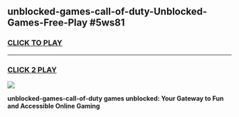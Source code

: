 
## unblocked-games-call-of-duty-Unblocked-Games-Free-Play #5ws81
<h3>
<a href="https://us.freeplayer.one?title=unblocked-games-call-of-duty&ref=9M">CLICK TO PLAY</a></h3>
<hr>

<h3>
<a href="https://us.freeplayer.one?title=unblocked-games-call-of-duty&ref=9M">CLICK 2 PLAY</a>
  
</h3>

<a href="https://us.freeplayer.one?title=unblocked-games-call-of-duty&ref=9M"><img src="https://clearcache.store/games.png"></a>


**unblocked-games-call-of-duty games unblocked: Your Gateway to Fun and Accessible Online Gaming**
